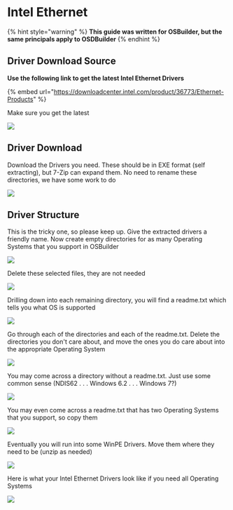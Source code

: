 # Intel Ethernet

{% hint style="warning" %}
**This guide was written for OSBuilder, but the same principals apply to OSDBuilder**
{% endhint %}

## Driver Download Source

**Use the following link to get the latest Intel Ethernet Drivers**

{% embed url="https://downloadcenter.intel.com/product/36773/Ethernet-Products" %}

Make sure you get the latest

![](../../../../../.gitbook/assets/image%20%286%29.png)

## Driver Download

Download the Drivers you need.  These should be in EXE format \(self extracting\), but 7-Zip can expand them.  No need to rename these directories, we have some work to do

![](../../../../../.gitbook/assets/image%20%287%29.png)

## Driver Structure

This is the tricky one, so please keep up.  Give the extracted drivers a friendly name.  Now create empty directories for as many Operating Systems that you support in OSBuilder

![](../../../../../.gitbook/assets/image%20%2848%29.png)

Delete these selected files, they are not needed

![](../../../../../.gitbook/assets/image%20%2867%29.png)

Drilling down into each remaining directory, you will find a readme.txt which tells you what OS is supported

![](../../../../../.gitbook/assets/image%20%2871%29.png)

Go through each of the directories and each of the readme.txt.  Delete the directories you don't care about, and move the ones you do care about into the appropriate Operating System

![](../../../../../.gitbook/assets/image%20%2842%29.png)

You may come across a directory without a readme.txt.  Just use some common sense \(NDIS62 . . . Windows 6.2 . . . Windows 7?\)

![](../../../../../.gitbook/assets/image%20%2813%29.png)

You may even come across a readme.txt that has two Operating Systems that you support, so copy them

![](../../../../../.gitbook/assets/image%20%28127%29.png)

Eventually you will run into some WinPE Drivers.  Move them where they need to be \(unzip as needed\)

![](../../../../../.gitbook/assets/image%20%28111%29.png)

Here is what your Intel Ethernet Drivers look like if you need all Operating Systems

![](../../../../../.gitbook/assets/image%20%2835%29.png)

## 

